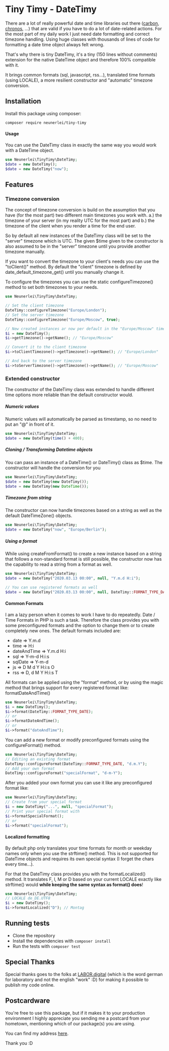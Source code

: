 # Tiny Timy - DateTimy
There are a lot of really powerful date and time libraries out there ([carbon](https://carbon.nesbot.com/docs/), [chronos](https://github.com/cakephp/chronos), ...) that are valid if you have to do a lot of date-related actions. For the most part of my daily work I just need date formatting and correct timezone handling. Using huge classes with thousands of lines of code for formatting a date time object always felt wrong. 

That's why there is tiny DateTimy, it's a tiny (150 lines without comments) extension for the native DateTime object and therefore 100% compatible with it. 

It brings common formats (sql, javascript, rss...), translated time formats (using LOCALE), a more resilient constructor and "automatic" timezone conversion.

## Installation
Install this package using composer:

```
composer require neunerlei/tiny-timy
```

#### Usage
You can use the DateTimy class in exactly the same way you would work with a DateTime object. 
```php
use Neunerlei\TinyTimy\DateTimy;
$date = new DateTimy();
$date = new DateTimy("now");
```

## Features

### Timezone conversion
The concept of timezone conversion is build on the assumption that you have (for the most part) two different main timezones you work with.
a.) the timezone of your server (in my reality UTC for the most part) and b.) the timezone of the client when you render a time for the end user.

So by default all new instances of the DateTimy class will be set to the "server" timezone which is UTC.
The given $time given to the constructor is also assumed to be in the "server" timezone until you provide another timezone manually.

If you want to convert the timezone to your client's needs you can use the "toClient()" method.
By default the "client" timezone is defined by date_default_timezone_get() until you manually change it.

To configure the timezones you can use the static configureTimezone() method to set both timezones to your needs.

```php
use Neunerlei\TinyTimy\DateTimy;

// Set the client timezone
DateTimy::configureTimezone("Europe/London");
// Set the server timezone
DateTimy::configureTimezone("Europe/Moscow", true);

// New created instances ar now per default in the "Europe/Moscow" timezone
$i = new DateTimy();
$i->getTimezone()->getName(); // "Europe/Moscow"

// Convert it to the client timezone
$i->toClientTimezone()->getTimezone()->getName(); // "Europe/London"

// And back to the server timezone
$i->toServerTimezone()->getTimezone()->getName(); // "Europe/Moscow"
```

### Extended constructor
The constructor of the DateTimy class was extended to handle different time options more reliable than the default constructor would.

##### Numeric values
Numeric values will automatically be parsed as timestamp, so no need to put an "@" in front of it.
```php
use Neunerlei\TinyTimy\DateTimy;
$date = new DateTimy(time() + 400);
```

##### Cloning / Transforming Datetime objects
You can pass an instance of a DateTime() or DateTimy() class as $time. The constructor will handle the conversion for you
```php
use Neunerlei\TinyTimy\DateTimy;
$date = new DateTimy(new DateTimy());
$date = new DateTimy(new DateTime());
```

##### Timezone from string
The constructor can now handle timezones based on a string as well as the default DateTimeZone() objects.
```php
use Neunerlei\TinyTimy\DateTimy;
$date = new DateTimy("now", "Europe/Berlin");
```

##### Using a format
While using createFromFormat() to create a new instance based on a string that follows a non-standard format is still possible, 
the constructor now has the capability to read a string from a format as well.

```php
use Neunerlei\TinyTimy\DateTimy;
$date = new DateTimy("2020.03.13 00:00", null, "Y.m.d H:i");

// You can use registered formats as well
$date = new DateTimy("2020.03.13 00:00", null, DateTimy::FORMAT_TYPE_DATE_AND_TIME);
```

#### Common Formats
I am a lazy person when it comes to work I have to do repeatedly. Date / Time Formats in PHP is such a task. Therefore the 
class provides you with some preconfigured formats and the option to change them or to create completely new ones.
The default formats included are:

* date => Y.m.d
* time => H:i
* dateAndTime => Y.m.d H:i
* sql => Y-m-d H:i:s
* sqlDate => Y-m-d
* js => D M d Y H:i:s O
* rss => D, d M Y H:i:s T

All formats can be applied using the "format" method, or by using the magic method that brings support for every registered format like: formatDateAndTime()

```php
use Neunerlei\TinyTimy\DateTimy;
$i = new DateTimy();
$i->format(DateTimy::FORMAT_TYPE_DATE);
// or
$i->formatDateAndTime();
// or
$i->format("dateAndTime");
```

You can add a new format or modify preconfigured formats using the configureFormat() method.

```php
use Neunerlei\TinyTimy\DateTimy;
// Editing an existing format
DateTimy::configureFormat(DateTimy::FORMAT_TYPE_DATE, "d.m.Y");
// Add your own format
DateTimy::configureFormat("specialFormat", "d-m-Y");
```

After you added your own format you can use it like any preconfigured format like:

```php
use Neunerlei\TinyTimy\DateTimy;
// Create from your special format
$i = new DateTimy("...", null, "specialFormat");
// Print your special format with
$i->formatSpecialFormat();
// or
$i->format("specialFormat");
```

#### Localized formatting
By default php only translates your time formats for month or weekday names only when you use the strftime() method.
This is not supported for DateTime objects and requires its own special syntax (I forget the chars every time...).

For that the DateTimy class provides you with the formatLocalized() method. It translates F, l, M or D based on your current LOCALE exactly like strftime() would
**while keeping the same syntax as format() does**!

```php
use Neunerlei\TinyTimy\DateTimy;
// LOCALE de_DE.UTF8
$i = new DateTimy();
$i->formatLocalized("D"); // Montag
```

## Running tests

- Clone the repository
- Install the dependencies with ```composer install```
- Run the tests with ```composer test```

## Special Thanks
Special thanks goes to the folks at [LABOR.digital](https://labor.digital/) (which is the word german for laboratory and not the english "work" :D) for making it possible to publish my code online.

## Postcardware
You're free to use this package, but if it makes it to your production environment I highly appreciate you sending me a postcard from your hometown, mentioning which of our package(s) you are using.

You can find my address [here](https://www.neunerlei.eu/). 

Thank you :D 
